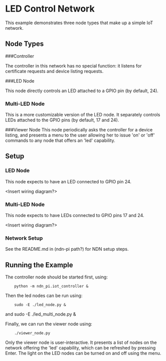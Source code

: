 LED Control Network
===================


This example demonstrates three node types that make up a simple IoT network. 

Node Types
----------

###Controller

The controller in this network has no special function: it listens for certificate requests and device listing requests.

###LED Node
    
This node directly controls an LED attached to a GPIO pin (by default, 24).

### Multi-LED Node
This is a more customizable version of the LED node. It separately controls LEDs attached to the GPIO pins 
(by default, 17 and 24).

###Viewer Node
This node periodically asks the controller for a device listing, and presents
a menu to the user allowing her to issue 'on' or 'off' commands to any node that
offers an 'led' capability. 


Setup
-------

### LED Node
This node expects to have an LED connected to GPIO pin 24. 

<Insert wiring diagram?>

### Multi-LED Node
This node expects to have LEDs connected to GPIO pins 17 and 24. 

<Insert wiring diagram?>

### Network Setup      
See the README.md in (ndn-pi path?) for NDN setup steps.    

Running the Example
-------------------

The controller node should be started first, using:

        python -m ndn_pi.iot_controller &

Then the led nodes can be run using:

        sudo -E ./led_node.py &

and
	    sudo -E ./led_multi_node.py &

Finally, we can run the viewer node using:

        ./viewer_node.py

Only the viewer node is user-interactive. It presents a list of nodes on the
 network offering the 'led' capability, which can be refreshed by pressing Enter.
The light on the LED nodes can be turned on and off using the menu. 
